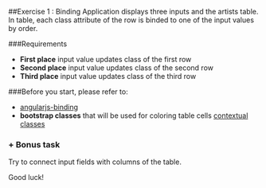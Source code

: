 ##Exercise 1 : Binding
Application displays three inputs and the artists table. In table, each class attribute of the row is binded to one of the input values by order.

###Requirements
* **First place** input value updates class of the first row
* **Second place** input value updates class of the second row
* **Third place** input value updates class of the third row

###Before you start, please refer to:
* [angularjs-binding](https://egghead.io/lessons/angularjs-binding)
* **bootstrap classes** that will be used for coloring table cells [contextual classes](http://getbootstrap.com/css/#tables)

### + Bonus task
Try to connect input fields with columns of the table.

Good luck!
